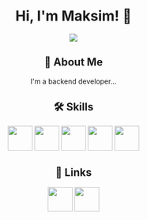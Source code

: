 <h1 align="center">Hi, I'm Maksim! 👋</h1>
<div align="center"><img src="https://user-images.githubusercontent.com/71544630/229284982-62329c13-9cd9-4350-a108-26cd0832722b.gif"></div>

<h2 align="center">🚀 About Me</h2>
<p align="center">I'm a backend developer...</p>

<h2 align="center">🛠 Skills</h2>
<div align="center"> 
  <img width="50" height="50" src="https://skillicons.dev/icons?i=python">
  <img width="50" height="50" src="https://skillicons.dev/icons?i=go">
  <img width="50" height="50" src="https://skillicons.dev/icons?i=nodejs">
  <img width="50" height="50" src="https://skillicons.dev/icons?i=mysql">
  <img width="50" height="50" src="https://skillicons.dev/icons?i=postgres">
</div>

<h2 align="center">🔗 Links</h2>
<p align="center">
  <a href="https://vk.com/0e2c2c0e2e190e2e2a0e2f1a"><img width="50" height="50" src="https://user-images.githubusercontent.com/71544630/229286475-df8b7fee-afc3-4944-995a-be9a35ffd99b.png"></a>
  <a href="https://www.codewars.com/users/Seelpy"><img width="50" height="50" src="https://user-images.githubusercontent.com/71544630/229286545-ddf36a96-2f49-413b-a459-d98c55434936.svg"></a>
</p>

